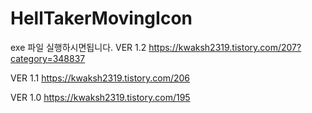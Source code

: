 # HellTakerMovingIcon

exe 파일 실행하시면됩니다.
VER 1.2
https://kwaksh2319.tistory.com/207?category=348837

VER 1.1
https://kwaksh2319.tistory.com/206

VER 1.0
https://kwaksh2319.tistory.com/195
